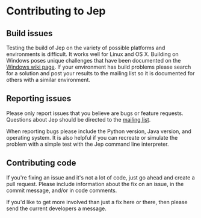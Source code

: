 # Contributing to Jep

## Build issues

Testing the build of Jep on the variety of possible platforms and environments
is difficult. It works well for Linux and OS X.  Building on Windows poses
unique challenges that have been documented on the [Windows wiki page](https://github.com/mrj0/jep/wiki/Windows).
If your environment has build problems please search for a solution and post
your results to the mailing list so it is documented for others with a similar
environment.


## Reporting issues

Please only report issues that you believe are bugs or feature requests.
Questions about Jep should be directed to the
[mailing list](https://groups.google.com/forum/#!forum/jep-project).

When reporting bugs please include the Python version, Java version, and
operating system.  It is also helpful if you can recreate or simulate the
problem with a simple test with the Jep command line interpreter.


## Contributing code

If you're fixing an issue and it's not a lot of code, just go ahead and
create a pull request.  Please include information about the fix on an
issue, in the commit message, and/or in code comments.

If you'd like to get more involved than just a fix here or there, then
please send the current developers a message.

